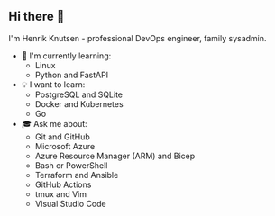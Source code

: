 ## Hi there 👋

I'm Henrik Knutsen - professional DevOps engineer, family sysadmin.

- 🌱 I'm currently learning:
  - Linux
  - Python and FastAPI
- 💡 I want to learn:
  - PostgreSQL and SQLite
  - Docker and Kubernetes
  - Go
- 🎓 Ask me about:
  - Git and GitHub
  - Microsoft Azure
  - Azure Resource Manager (ARM) and Bicep
  - Bash or PowerShell
  - Terraform and Ansible
  - GitHub Actions
  - tmux and Vim
  - Visual Studio Code
